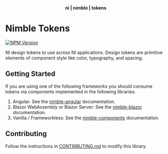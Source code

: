 <div align="center">
    <p><b>ni | nimble | tokens</b></p>
</div>

# Nimble Tokens

[![NPM Version](https://img.shields.io/npm/v/@ni/nimble-tokens.svg)](https://www.npmjs.com/package/@ni/nimble-tokens)

NI design tokens to use across NI applications. Design tokens are primitive elements of component style like color, typography, and spacing.

## Getting Started

If you are using one of the following frameworks you should consume tokens via components implemented in the following libraries:

1. Angular: See the [nimble-angular](https://github.com/ni/nimble/tree/main/angular-workspace/projects/ni/nimble-angular) documentation.
2. Blazor WebAssembly or Blazor Server: See the [nimble-blazor](https://github.com/ni/nimble/tree/main/packages/nimble-blazor) documentation.
3. Vanilla / Frameworkless: See the [nimble-components](https://github.com/ni/nimble/tree/main/packages/nimble-components) documentation.

## Contributing

Follow the instructions in [CONTRIBUTING.md](CONTRIBUTING.md) to modify this library.
